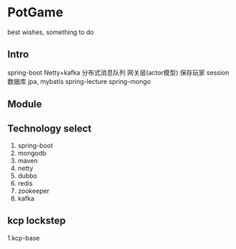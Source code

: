 # PotGame
best wishes, something to do
## Intro
spring-boot
Netty+kafka 分布式消息队列
网关层(actor模型) 保存玩家 session
数据库 jpa, mybatis
spring-lecture
spring-mongo
## Module

## Technology select
1. spring-boot
2. mongodb
3. maven
4. netty
5. dubbo
6. redis
7. zookeeper
8. kafka
## kcp lockstep
1.kcp-base
